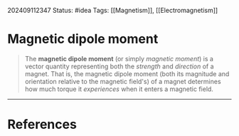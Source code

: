 202409112347
Status: #idea
Tags: [[Magnetism]], [[Electromagnetism]]

# Magnetic dipole moment

> The **magnetic dipole moment** (or simply *magnetic moment*) is a vector quantity representing both the *strength* and *direction* of a magnet. That is, the magnetic dipole moment (both its magnitude and orientation relative to the magnetic field's) of a magnet determines how much torque it *experiences* when it enters a magnetic field.
>
> 



___
# References
